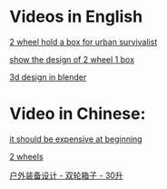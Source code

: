 
# Videos in English


[2 wheel hold a box for urban survivalist](https://www.youtube.com/watch?v=9echOujs5BI)

[show the design of 2 wheel 1 box](https://www.youtube.com/watch?v=dZehOrEqFCM)

[3d design in blender](https://www.youtube.com/watch?v=VM7OUYvjFjo)


# Video in Chinese:


[it should be expensive at beginning](https://www.youtube.com/watch?v=fBVsIpgIlls)

[2 wheels](https://www.youtube.com/watch?v=NJeKiBLVU_E)

[户外装备设计 - 双轮箱子 - 30升 ](https://www.youtube.com/watch?v=rqjWbOqlnIk)

<!-- vim: ft=markdown tw=60 nowrap:
-->
